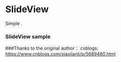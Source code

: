 # SlideView
Simple .


### SlideView sample
###Thanks to the original author：
csblogs: https://www.cnblogs.com/xiaojianli/p/5689480.html
